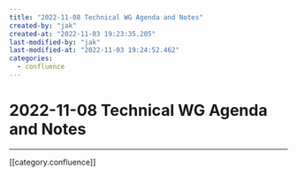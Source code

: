 ```yaml
---
title: "2022-11-08 Technical WG Agenda and Notes"
created-by: "jak"
created-at: "2022-11-03 19:23:35.205"
last-modified-by: "jak"
last-modified-at: "2022-11-03 19:24:52.462"
categories:
  - confluence
---
```


# 2022-11-08 Technical WG Agenda and Notes


---

[[category.confluence]]

